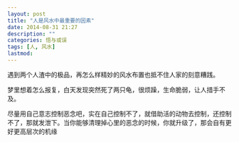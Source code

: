 ```yaml
---
layout: post
title: "人是风水中最重要的因素"
date: 2014-08-31 21:27
description: ""
categories: 悟与或误
tags: [人, 风水]
lastmod: 
--- 
```


遇到两个人渣中的极品，再怎么样精妙的风水布置也抵不住人家的刻意糟践。

梦里想着怎么报复，白天发现突然死了两只龟，很烦躁，生命脆弱，让人措手不及。

尽量用自己意志控制恶念吧，实在自己控制不了，就借助活的动物去控制，还控制不了，那就发泄下。当你能够清理掉心里的恶念的时候，你就升级了，那会自有更好更高层次的机缘

